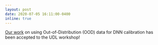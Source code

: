 ```yaml
---
layout: post
date: 2020-07-05 16:11:00-0400
inline: true
---
```


[Our work](https://arxiv.org/abs/1903.09215) on using Out-of-Distribution (OOD) data for DNN calibration has been accepted to the UDL workshop!
